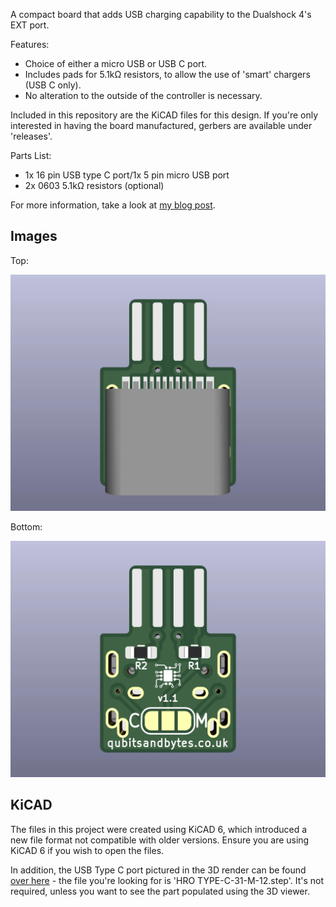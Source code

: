 A compact board that adds USB charging capability to the Dualshock 4's EXT port.

Features:
* Choice of either a micro USB or USB C port.
* Includes pads for 5.1k&#937; resistors, to allow the use of 'smart' chargers (USB C only).
* No alteration to the outside of the controller is necessary.

Included in this repository are the KiCAD files for this design. If you're only interested in having the board manufactured, gerbers are available under 'releases'.

Parts List:
* 1x 16 pin USB type C port/1x 5 pin micro USB port
* 2x 0603 5.1k&#937; resistors (optional)

For more information, take a look at [my blog post](https://qubitsandbytes.co.uk/post/dualshock-4-ext-port-charger).

## Images
Top:

![Top of the board](ds4-ext-charger-render-top.webp?raw=true "KiCAD render of the top of the board")

Bottom:

![Bottom of the board](ds4-ext-charger-render-bottom.webp?raw=true "KiCAD render of the bottom of the board")

## KiCAD
The files in this project were created using KiCAD 6, which introduced a new file format not compatible with older versions. Ensure you are using KiCAD 6 if you wish to open the files.

In addition, the USB Type C port pictured in the 3D render can be found [over here](https://github.com/ai03-2725/Type-C.pretty) - the file you're looking for is 'HRO TYPE-C-31-M-12.step'. It's not required, unless you want to see the part populated using the 3D viewer.
